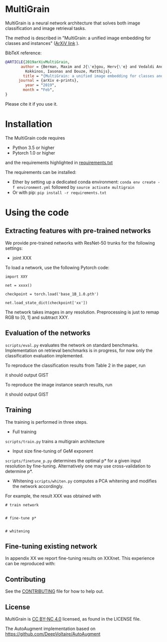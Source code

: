 # MultiGrain

MultiGrain is a neural network architecture that solves both image classification and image retrieval tasks.

The method is described in "MultiGrain: a unified image embedding for classes and instances" ([ArXiV link](https://arxiv.org/abs/1902.05509) ). 

BibTeX reference:
```bibtex
@ARTICLE{2019arXivMultiGrain,
       author = {Berman, Maxim and J{\'e}gou, Herv{\'e} and Vedaldi Andrea and
         Kokkinos, Iasonas and Douze, Matthijs},
        title = "{MultiGrain: a unified image embedding for classes and instances}",
      journal = {arXiv e-prints},
         year = "2019",
        month = "Feb",
}
```
Please cite it if you use it. 

# Installation

The MultiGrain code requires
* Python 3.5 or higher
* Pytorch 1.0 or higher

and the requirements highlighted in [requirements.txt](requirements.txt)

The requirements can be installed:
* Ether by setting up a dedicated conda environment: `conda env create -f environment.yml` followed by `source activate multigrain`
* Or with pip: `pip install -r requirements.txt`

# Using the code 

## Extracting features with pre-trained networks

We provide pre-trained networks with ResNet-50 trunks for the following settings: 

- joint XXX 

To load a network, use the following Pytorch code: 

```
import XXY

net = xxxx()

checkpoint = torch.load('base_1B_1.0.pth')

net.load_state_dict(checkpoint['xx'])
```
The network takes images in any resolution. Preprocessing is just to remap RGB to [0, 1] and subtract XXY.

## Evaluation of the networks

`scripts/eval.py` evaluates the network on standard benchmarks.
Implementation on retrieval benchmarks is in progress, for now only the classification evaluation implemented.

To reproduce the classification results from Table 2 in the paper, run 


it should output GIST

To reproduce the image instance search results, run

it should output GIST

## Training 

The training is performed in three steps. 

* Full training

`scripts/train.py` trains a multigrain architecture

* Input size fine-tuning of GeM exponent

`scripts/finetune_p.py` determines the optimal p\* for a given input resolution by fine-tuning. Alternatively one may use cross-validation to determine p\*.

* Whitening
`scripts/whiten.py` computes a PCA whitening and modifies the network accordingly.

For example, the result XXX was obtained with

```
# train network


# fine-tune p*


# whitening 

```


## Fine-tuning existing network

In appendix XX we report fine-tuning results on XXXnet. 
This experience can be reproduced with:



## Contributing
See the [CONTRIBUTING](CONTRIBUTING.md) file for how to help out.

## License
MultiGrain is [CC BY-NC 4.0](https://creativecommons.org/licenses/by-nc/4.0/) licensed, as found in the LICENSE file.

The AutoAugment implementation based on https://github.com/DeepVoltaire/AutoAugment
